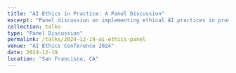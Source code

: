 ```yaml
---
title: "AI Ethics in Practice: A Panel Discussion"
excerpt: "Panel discussion on implementing ethical AI practices in production systems"
collection: talks
type: "Panel Discussion"
permalink: /talks/2024-12-19-ai-ethics-panel
venue: "AI Ethics Conference 2024"
date: 2024-12-19
location: "San Francisco, CA"
---
```

